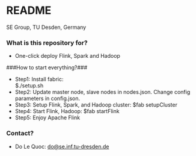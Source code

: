 # README #
SE Group, TU Desden, Germany

### What is this repository for? ###

* One-click deploy Flink, Spark and Hadoop

###How to start everything?###

* Step1: Install fabric:  
  $./setup.sh
* Step2: Update master node, slave nodes in nodes.json. Change config parameters in config.json.
* Step3: Setup Flink, Spark, and Hadoop cluster: 
  $fab setupCluster
* Step4: Start Flink, Hadoop: 
  $fab startFlink
* Step5: Enjoy Apache Flink

### Contact? ###
* Do Le Quoc: do@se.inf.tu-dresden.de 
